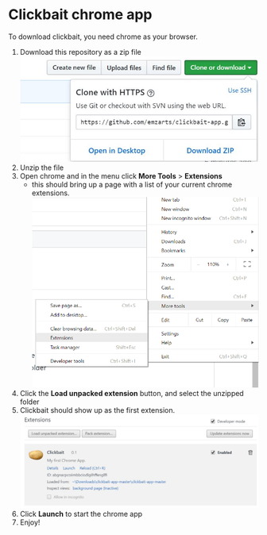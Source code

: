 # Clickbait chrome app
To download clickbait, you need chrome as your browser. 
1. Download this repository as a zip file
![downloading the repository as a zip](https://github.com/emzarts/clickbait-app/blob/master/download.JPG)
2. Unzip the file
3. Open chrome and in the menu click **More Tools** > **Extensions**
    * this should bring up a page with a list of your current chrome extensions. 
![opening extensions](https://github.com/emzarts/clickbait-app/blob/master/extension.png)
4. Click the **Load unpacked extension** button, and select the unzipped folder
5. Clickbait should show up as the first extension. 
![launch the app](https://github.com/emzarts/clickbait-app/blob/master/launch.JPG)
6. Click **Launch** to start the chrome app
7. Enjoy! 
